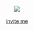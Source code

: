 <p align="center">
  <img src="https://cdn.discordapp.com/attachments/682711834892959816/804968313385123850/output.gif" />
  <br/>
  <br/>
  <a href="https://discord.com/api/oauth2/authorize?client_id=785290461467377665&permissions=0&scope=bot">invite me</a>
</p>
